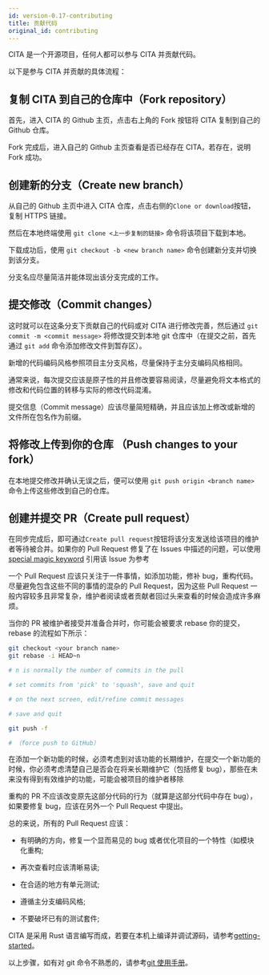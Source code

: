 ```yaml
---
id: version-0.17-contributing
title: 贡献代码
original_id: contributing
---
```


CITA 是一个开源项目，任何人都可以参与 CITA 并贡献代码。

以下是参与 CITA 并贡献的具体流程：

## 复制 CITA 到自己的仓库中（Fork repository）

首先，进入 CITA 的 Github 主页，点击右上角的 Fork 按钮将 CITA 复制到自己的 Github 仓库。

Fork 完成后，进入自己的 Github 主页查看是否已经存在 CITA，若存在，说明 Fork 成功。

## 创建新的分支（Create new branch）

从自己的 Github 主页中进入 CITA 仓库，点击右侧的`Clone or download`按钮，复制 HTTPS 链接。

然后在本地终端使用 `git clone <上一步复制的链接>` 命令将该项目下载到本地。

下载成功后，使用 `git checkout -b <new branch name>` 命令创建新分支并切换到该分支。

分支名应尽量简洁并能体现出该分支完成的工作。

## 提交修改（Commit changes）

这时就可以在这条分支下贡献自己的代码或对 CITA 进行修改完善，然后通过 `git commit -m <commit message>` 将修改提交到本地 git 仓库中（在提交之前，首先通过 `git add` 命令添加修改文件到暂存区）。

新增的代码编码风格参照项目主分支风格，尽量保持于主分支编码风格相同。

通常来说，每次提交应该是原子性的并且修改要容易阅读，尽量避免将文本格式的修改和代码位置的转移与实际的修改代码混淆。

提交信息（Commit message）应该尽量简短精确，并且应该加上修改或新增的文件所在包名作为前缀。

## 将修改上传到你的仓库 （Push changes to your fork）

在本地提交修改并确认无误之后，便可以使用 `git push origin <branch name>` 命令上传这些修改到自己的仓库。

## 创建并提交 PR（Create pull request）

在同步完成后，即可通过`Create pull request`按钮将该分支发送给该项目的维护者等待被合并。如果你的 Pull Request 修复了在 Issues 中描述的问题，可以使用 [special magic keyword](https://help.github.com/articles/closing-issues-via-commit-messages/) 引用该 Issue 为参考

一个 Pull Request 应该只关注于一件事情，如添加功能，修补 bug，重构代码。尽量避免包含这些不同的事情的混杂的 Pull Request，因为这些 Pull Request 一般内容较多且非常复杂，维护者阅读或者贡献者回过头来查看的时候会造成许多麻烦。

当你的 PR 被维护者接受并准备合并时，你可能会被要求 rebase 你的提交，rebase 的流程如下所示：

```bash
git checkout <your branch name>
git rebase -i HEAD~n

# n is normally the number of commits in the pull

# set commits from 'pick' to 'squash', save and quit

# on the next screen, edit/refine commit messages

# save and quit

git push -f

# （force push to GitHub）
```

在添加一个新功能的时候，必须考虑到对该功能的长期维护，在提交一个新功能的时候，你必须考虑清楚自己是否会在将来长期维护它（包括修复 bug），那些在未来没有得到有效维护的功能，可能会被项目的维护者移除

重构的 PR 不应该改变原先这部分代码的行为（就算是这部分代码中存在 bug），如果要修复 bug，应该在另外一个 Pull Request 中提出。

总的来说，所有的 Pull Request 应该：

- 有明确的方向，修复一个显而易见的 bug 或者优化项目的一个特性（如模块化重构;

- 再次查看时应该清晰易读;

- 在合适的地方有单元测试;

- 遵循主分支编码风格;

- 不要破坏已有的测试套件;

CITA 是采用 Rust 语言编写而成，若要在本机上编译并调试源码，请参考[getting-started](cita/chain/getting-started)。

以上步骤，如有对 git 命令不熟悉的，请参考[git 使用手册](https://git-scm.com/doc)。